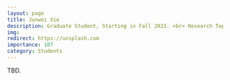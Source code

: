 ```yaml
---
layout: page
title: Junwei Xie
description: Graduate Student, Starting in Fall 2023. <br> Research Topic&#58; Adversarial Attack &#38; Defense.
img:
redirect: https://unsplash.com
importance: 107
category: Students
---
```


TBD.
